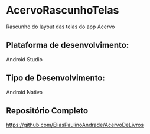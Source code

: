 # AcervoRascunhoTelas
Rascunho do layout das telas do app Acervo

## Plataforma de desenvolvimento:
Android Studio

## Tipo de Desenvolvimento:
Android Nativo

## Repositório Completo
https://github.com/EliasPaulinoAndrade/AcervoDeLivros
